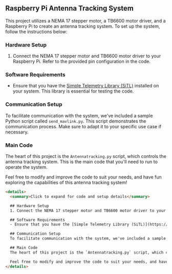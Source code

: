 ## Raspberry Pi Antenna Tracking System

This project utilizes a NEMA 17 stepper motor, a TB6600 motor driver, and a Raspberry Pi to create an antenna tracking system. To set up the system, follow the instructions below:

### Hardware Setup
1. Connect the NEMA 17 stepper motor and TB6600 motor driver to your Raspberry Pi. Refer to the provided pin configuration in the code.

### Software Requirements
- Ensure that you have the [Simple Telemetry Library (SiTL)](https://example-link-to-SiTL) installed on your system. This library is essential for testing the code.

### Communication Setup
To facilitate communication with the system, we've included a sample Python script called `send_mavlink.py`. This script demonstrates the communication process. Make sure to adapt it to your specific use case if necessary.

### Main Code
The heart of this project is the `Antennatracking.py` script, which controls the antenna tracking system. This is the main code that you'll need to run to operate the system.

Feel free to modify and improve the code to suit your needs, and have fun exploring the capabilities of this antenna tracking system!

```html
<details>
  <summary>Click to expand for code and setup details</summary>

  ## Hardware Setup
  1. Connect the NEMA 17 stepper motor and TB6600 motor driver to your Raspberry Pi. Refer to the provided pin configuration in the code.

  ## Software Requirements
  - Ensure that you have the [Simple Telemetry Library (SiTL)](https://example-link-to-SiTL) installed on your system. This library is essential for testing the code.

  ## Communication Setup
  To facilitate communication with the system, we've included a sample Python script called `send_mavlink.py`. This script demonstrates the communication process. Make sure to adapt it to your specific use case if necessary.

  ## Main Code
  The heart of this project is the `Antennatracking.py` script, which controls the antenna tracking system. This is the main code that you'll need to run to operate the system.

  Feel free to modify and improve the code to suit your needs, and have fun exploring the capabilities of this antenna tracking system!
</details>

